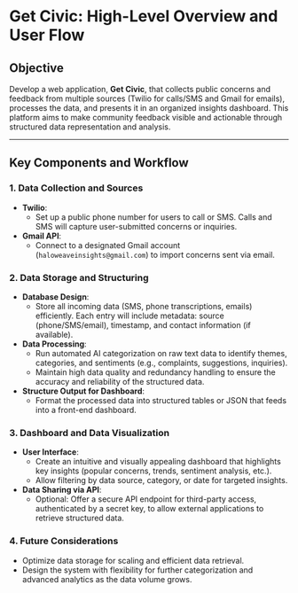 # Get Civic: High-Level Overview and User Flow

## Objective
Develop a web application, **Get Civic**, that collects public concerns and feedback from multiple sources (Twilio for calls/SMS and Gmail for emails), processes the data, and presents it in an organized insights dashboard. This platform aims to make community feedback visible and actionable through structured data representation and analysis.

---

## Key Components and Workflow

### 1. Data Collection and Sources
- **Twilio**:  
  - Set up a public phone number for users to call or SMS. Calls and SMS will capture user-submitted concerns or inquiries.
- **Gmail API**:
  - Connect to a designated Gmail account (`haloweaveinsights@gmail.com`) to import concerns sent via email.
  
### 2. Data Storage and Structuring
- **Database Design**:
  - Store all incoming data (SMS, phone transcriptions, emails) efficiently. Each entry will include metadata: source (phone/SMS/email), timestamp, and contact information (if available).
- **Data Processing**:
  - Run automated AI categorization on raw text data to identify themes, categories, and sentiments (e.g., complaints, suggestions, inquiries).
  - Maintain high data quality and redundancy handling to ensure the accuracy and reliability of the structured data.
- **Structure Output for Dashboard**:
  - Format the processed data into structured tables or JSON that feeds into a front-end dashboard.

### 3. Dashboard and Data Visualization
- **User Interface**:
  - Create an intuitive and visually appealing dashboard that highlights key insights (popular concerns, trends, sentiment analysis, etc.).
  - Allow filtering by data source, category, or date for targeted insights.
- **Data Sharing via API**:
  - Optional: Offer a secure API endpoint for third-party access, authenticated by a secret key, to allow external applications to retrieve structured data.

### 4. Future Considerations
- Optimize data storage for scaling and efficient data retrieval.
- Design the system with flexibility for further categorization and advanced analytics as the data volume grows.